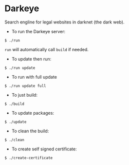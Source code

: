 # Darkeye
Search engline for legal websites in darknet (the dark web).

- To run the Darkeye server:

```
$ ./run
```

`run` will automatically call `build` if needed.

- To update then run:

```
$ ./run update
```

- To run with full update

```
$ ./run update full
```

- To just build:

```
$ ./build
```

- To update packages:

```
$ ./update
```

- To clean the build:

```
$ ./clean
```

- To create self signed certificate:

```
$ ./create-certificate
```
